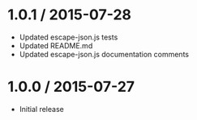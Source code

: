 1.0.1 / 2015-07-28
==================

* Updated escape-json.js tests
* Updated README.md
* Updated escape-json.js documentation comments

1.0.0 / 2015-07-27
==================

* Initial release